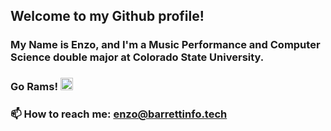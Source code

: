 ## Welcome to my Github profile! 

### My Name is Enzo, and I'm a Music Performance and Computer Science double major at Colorado State University. 
### Go Rams! <img src="https://www.engr.colostate.edu/wp-content/uploads/2017/11/CSU-Ram-357.png" alt="Colorado State University" width="20">

### 📫 How to reach me: enzo@barrettinfo.tech
